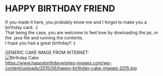 # HAPPY BIRTHDAY FRIEND

If you made it here, you probably know me and I forgot to make you a birthday card. :(</br>
That being the case, you are welcome to feel love by dowloading the jar, or the .java file and running the contents.</br>
I hope you had a great birthday!! :)</br>

GENERIC CAKE IMAGE FROM INTERNET:</br>
![Birthday Cake](https://www.happybirthdaywishes-images.com/wp-content/uploads/2015/06/happy-birthday-cake-images-2015.jpg)</br>
https://www.happybirthdaywishes-images.com/wp-content/uploads/2015/06/happy-birthday-cake-images-2015.jpg</br>
